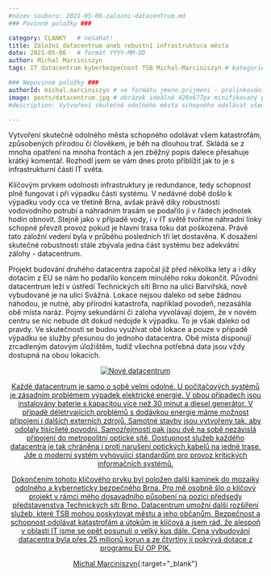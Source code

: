 ```yaml
---
#název souboru: 2021-05-06-zalozni-datacentrum.md
### Povinné položky ###

category: CLANKY   # nešahat!
title: Záložní datacentrum aneb robustní infrastruktura města
date: 2021-05-06   # formát YYYY-MM-DD
author: Michal Marciniszyn
tags: IT datacentrum kyberbezpečnost TSB Michal-Marciniszyn # kategorie odděleny mezerami, např. volby zemědělství životní-prostředí piráti (viz https://jihomoravsky.pirati.cz/tags/)

### Nepovinné položky ###
authorId: michal.marciniszyn # ve formátu jmeno.prijmeni - prolinkování s profilem přes uid
image: posts/datacentrum.jpg # obrázek ideálně 420x677px minifikovaný přes https://tinypng.com/
#description: Vytvoření skutečně odolného města schopného odolávat všem katastrofám, způsobených přírodou či člověkem, je běh na dlouhou trať. Skládá se z mnoha opatření na mnoha frontách a jen zběžný popis dalece přesahuje krátký komentář. Rozhodl jsem se vám dnes proto přiblížit jak to je s infrastrukturní částí IT světa. 

---
```

Vytvoření skutečně odolného města schopného odolávat všem katastrofám, způsobených přírodou či člověkem, je běh na dlouhou trať. Skládá se z mnoha opatření na mnoha frontách a jen zběžný popis dalece přesahuje krátký komentář. Rozhodl jsem se vám dnes proto přiblížit jak to je s infrastrukturní částí IT světa. 

Klíčovým prvkem odolnosti infrastruktury je redundance, tedy schopnost plně fungovat i při výpadku části systému. V nedávné době došlo k výpadku vody cca ve třetině Brna, avšak právě díky robustnosti vodovodního potrubí a náhradním trasám se podařilo ji v řádech jednotek hodin obnovit. Stejně jako v případě vody, i v IT světě tvoříme náhradní linky schopné převzít provoz pokud je hlavní trasa toku dat poškozena. Právě tato záložní vedení byla v průběhu posledních tří let dostavěna. K dosažení skutečné robustnosti stále zbývala jedna část systému bez adekvátní zálohy - datacentrum.

Projekt budování druhého datacentra započal již před několika lety a i díky dotacím z EU se nám ho podařilo koncem minulého roku dokončit. Původní datacentrum leží v ústředí Technických sítí Brno na ulici Barvířská, nově vybudované je na ulici Svážná. Lokace nejsou daleko od sebe žádnou náhodou, je nutné, aby přírodní katastrofa, například povodeň, nezasáhla obě místa naráz. Pojmy sekundární či záloha vyvolávají dojem, že v novém centru se nic nebude dít dokud nedojde k výpadku. To je však daleko od pravdy. Ve skutečnosti se budou využívat obě lokace a pouze v případě výpadku se služby přesunou do jednoho datacentra. Obě místa disponují zrcadleným datovým úložištěm, tudíž všechna potřebná data jsou vždy dostupná na obou lokacích.

<div style="text-align:center"><a href="https://a.pirati.cz/jihomoravsky/img/posts/datacentrum2.jpg" target="_blank">
<img src="https://a.pirati.cz/jihomoravsky/img/posts/nadzemka_mapa_preview.png" alt="Nové datacentrum">

Každé datacentrum je samo o sobě velmi odolné. U počítačových systémů je zásadním problémem výpadek elektrické energie. V obou případech jsou instalovány baterie s kapacitou více než 30 minut a diesel generátor. V případě déletrvajících problémů s dodávkou energie máme možnost připojení i dalších externích zdrojů. Samotné stavby jsou vytvořeny tak, aby odolaly tisícileté povodni. Samozřejmostí pak jsou dvě na sobě nezávislá připojení do metropolitní optické sítě. Dostupnost služeb každého datacentra je tak chráněna i proti narušení optických kabelů na jedné trase. Jde o moderní systém vyhovující standardům pro provoz kritických informačních systémů.

Dokončením tohoto klíčového prvku byl položen další kamínek do mozaiky odolného a kyberneticky bezpečného Brna. Pro mě osobně šlo o klíčový projekt v rámci mého dosavadního působení na pozici předsedy představenstva Technických sítí Brno. Datacentrum umožní další rozšíření služeb, které TSB mohou poskytovat městu a jeho občanům. Bezpečnost a schopnost odolávat katastrofám a útokům je klíčová a jsem rád, že alespoň v oblasti IT jsme se opět posunuli o velký kus dále. Cena vybudování datacentra byla přes 25 milionů korun a ze čtvrtiny ji pokrývá dotace z programu EU OP PIK.

[Michal Marciniszyn](https://jihomoravsky.pirati.cz/lide/michal-marciniszyn/){:target="_blank"}
